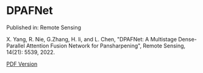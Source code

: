 # DPAFNet

Published in: Remote Sensing

X. Yang, R. Nie, G.Zhang, H. li, and L. Chen, "DPAFNet: A Multistage Dense-Parallel Attention Fusion Network for Pansharpening", Remote Sensing, 14(21): 5539, 2022.

[PDF Version](https://www.mdpi.com/2072-4292/14/21/5539)
